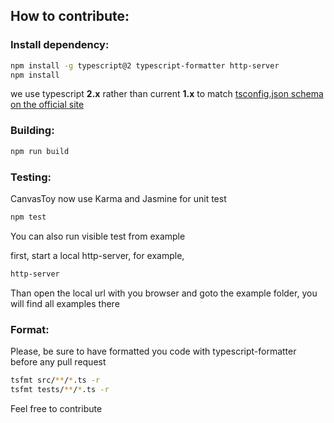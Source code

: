 ## How to contribute:

### Install dependency:

```bash
npm install -g typescript@2 typescript-formatter http-server
npm install
```

we use typescript **2.x** rather than current **1.x** to match [tsconfig.json schema on the official site](http://json.schemastore.org/tsconfig)


### Building:

```bash
npm run build
```

### Testing:

CanvasToy now use Karma and Jasmine for unit test

```bash
npm test
```
You can also run visible test from example

first, start a local http-server, for example,

```bash
http-server
```

Than open the local url with you browser and goto the example folder, you will find all examples there

### Format:

Please, be sure to have formatted you code with typescript-formatter before any pull request

```bash
tsfmt src/**/*.ts -r
tsfmt tests/**/*.ts -r
```



Feel free to contribute
